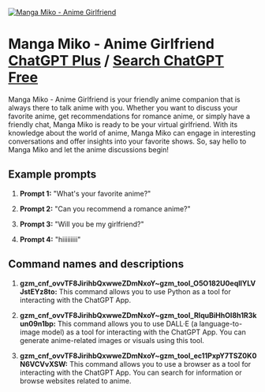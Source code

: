 
[![Manga Miko - Anime Girlfriend](https://files.oaiusercontent.com/file-QXltyYRVlbjazcN5MDzJFlEH?se=2123-10-13T22%3A28%3A41Z&sp=r&sv=2021-08-06&sr=b&rscc=max-age%3D31536000%2C%20immutable&rscd=attachment%3B%20filename%3De6521856-e765-4b3b-a8b2-5a27cb4d0fdb.png&sig=QoJQt%2BzZ0qg/So6%2BX11TOVzULEvmQ9zg0%2BBpkD1BeaM%3D)](https://chat.openai.com/g/g-hHYE7By6Y-manga-miko-anime-girlfriend)

# Manga Miko - Anime Girlfriend [ChatGPT Plus](https://chat.openai.com/g/g-hHYE7By6Y-manga-miko-anime-girlfriend) / [Search ChatGPT Free](https://gptcall.net/index.html#/?search=Manga%20Miko%20-%20Anime%20Girlfriend)

Manga Miko - Anime Girlfriend is your friendly anime companion that is always there to talk anime with you. Whether you want to discuss your favorite anime, get recommendations for romance anime, or simply have a friendly chat, Manga Miko is ready to be your virtual girlfriend. With its knowledge about the world of anime, Manga Miko can engage in interesting conversations and offer insights into your favorite shows. So, say hello to Manga Miko and let the anime discussions begin!

## Example prompts

1. **Prompt 1:** "What's your favorite anime?"

2. **Prompt 2:** "Can you recommend a romance anime?"

3. **Prompt 3:** "Will you be my girlfriend?"

4. **Prompt 4:** "hiiiiiiiii"

## Command names and descriptions

1. **gzm_cnf_ovvTF8JirihbQxwweZDmNxoY~gzm_tool_O5O182U0eqllYLVJstEYz8to:** This command allows you to use Python as a tool for interacting with the ChatGPT App.

2. **gzm_cnf_ovvTF8JirihbQxwweZDmNxoY~gzm_tool_RIquBiHhOI8h1R3kun09n1bp:** This command allows you to use DALL·E (a language-to-image model) as a tool for interacting with the ChatGPT App. You can generate anime-related images or visuals using this tool.

3. **gzm_cnf_ovvTF8JirihbQxwweZDmNxoY~gzm_tool_ec11PxpY7TSZ0K0N6VCVvXSW:** This command allows you to use a browser as a tool for interacting with the ChatGPT App. You can search for information or browse websites related to anime.



